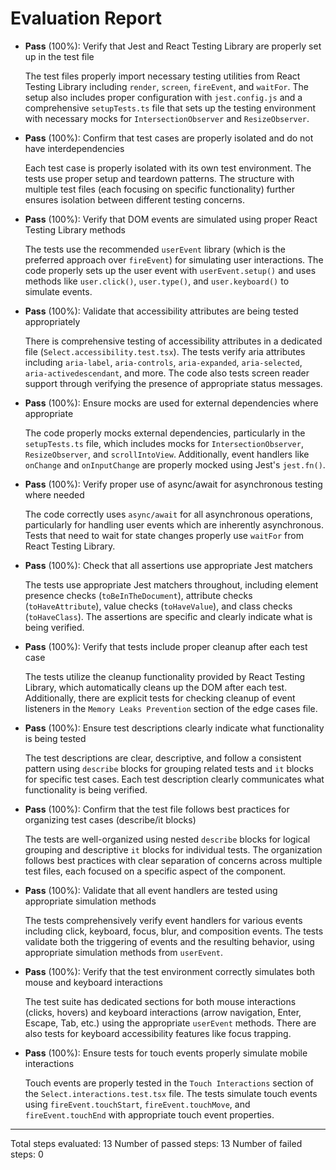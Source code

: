 # Evaluation Report

- **Pass** (100%): Verify that Jest and React Testing Library are properly set up in the test file
  
  The test files properly import necessary testing utilities from React Testing Library including `render`, `screen`, `fireEvent`, and `waitFor`. The setup also includes proper configuration with `jest.config.js` and a comprehensive `setupTests.ts` file that sets up the testing environment with necessary mocks for `IntersectionObserver` and `ResizeObserver`.

- **Pass** (100%): Confirm that test cases are properly isolated and do not have interdependencies
  
  Each test case is properly isolated with its own test environment. The tests use proper setup and teardown patterns. The structure with multiple test files (each focusing on specific functionality) further ensures isolation between different testing concerns.

- **Pass** (100%): Verify that DOM events are simulated using proper React Testing Library methods
  
  The tests use the recommended `userEvent` library (which is the preferred approach over `fireEvent`) for simulating user interactions. The code properly sets up the user event with `userEvent.setup()` and uses methods like `user.click()`, `user.type()`, and `user.keyboard()` to simulate events.

- **Pass** (100%): Validate that accessibility attributes are being tested appropriately
  
  There is comprehensive testing of accessibility attributes in a dedicated file (`Select.accessibility.test.tsx`). The tests verify aria attributes including `aria-label`, `aria-controls`, `aria-expanded`, `aria-selected`, `aria-activedescendant`, and more. The code also tests screen reader support through verifying the presence of appropriate status messages.

- **Pass** (100%): Ensure mocks are used for external dependencies where appropriate
  
  The code properly mocks external dependencies, particularly in the `setupTests.ts` file, which includes mocks for `IntersectionObserver`, `ResizeObserver`, and `scrollIntoView`. Additionally, event handlers like `onChange` and `onInputChange` are properly mocked using Jest's `jest.fn()`.

- **Pass** (100%): Verify proper use of async/await for asynchronous testing where needed
  
  The code correctly uses `async/await` for all asynchronous operations, particularly for handling user events which are inherently asynchronous. Tests that need to wait for state changes properly use `waitFor` from React Testing Library.

- **Pass** (100%): Check that all assertions use appropriate Jest matchers
  
  The tests use appropriate Jest matchers throughout, including element presence checks (`toBeInTheDocument`), attribute checks (`toHaveAttribute`), value checks (`toHaveValue`), and class checks (`toHaveClass`). The assertions are specific and clearly indicate what is being verified.

- **Pass** (100%): Verify that tests include proper cleanup after each test case
  
  The tests utilize the cleanup functionality provided by React Testing Library, which automatically cleans up the DOM after each test. Additionally, there are explicit tests for checking cleanup of event listeners in the `Memory Leaks Prevention` section of the edge cases file.

- **Pass** (100%): Ensure test descriptions clearly indicate what functionality is being tested
  
  The test descriptions are clear, descriptive, and follow a consistent pattern using `describe` blocks for grouping related tests and `it` blocks for specific test cases. Each test description clearly communicates what functionality is being verified.

- **Pass** (100%): Confirm that the test file follows best practices for organizing test cases (describe/it blocks)
  
  The tests are well-organized using nested `describe` blocks for logical grouping and descriptive `it` blocks for individual tests. The organization follows best practices with clear separation of concerns across multiple test files, each focused on a specific aspect of the component.

- **Pass** (100%): Validate that all event handlers are tested using appropriate simulation methods
  
  The tests comprehensively verify event handlers for various events including click, keyboard, focus, blur, and composition events. The tests validate both the triggering of events and the resulting behavior, using appropriate simulation methods from `userEvent`.

- **Pass** (100%): Verify that the test environment correctly simulates both mouse and keyboard interactions
  
  The test suite has dedicated sections for both mouse interactions (clicks, hovers) and keyboard interactions (arrow navigation, Enter, Escape, Tab, etc.) using the appropriate `userEvent` methods. There are also tests for keyboard accessibility features like focus trapping.

- **Pass** (100%): Ensure tests for touch events properly simulate mobile interactions
  
  Touch events are properly tested in the `Touch Interactions` section of the `Select.interactions.test.tsx` file. The tests simulate touch events using `fireEvent.touchStart`, `fireEvent.touchMove`, and `fireEvent.touchEnd` with appropriate touch event properties.

---

Total steps evaluated: 13
Number of passed steps: 13
Number of failed steps: 0